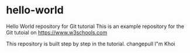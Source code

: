 # hello-world
Hello World repository for Git tutorial
This is an example repository for the Git tutoial on https://www.w3schools.com

This repository is built step by step in the tutorial.
changepull
I"m Khoi
